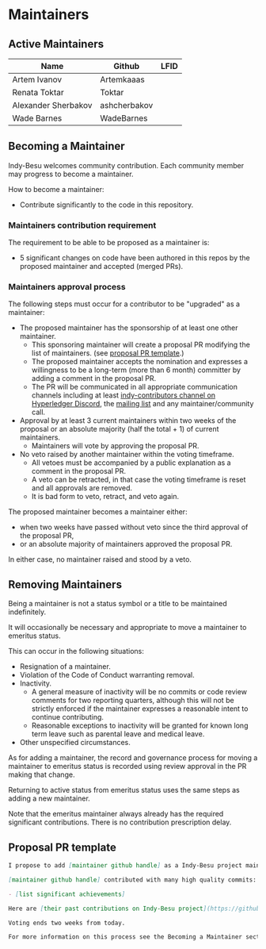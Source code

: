 # Maintainers

<!-- Please keep all lists sorted alphabetically by github -->

## Active Maintainers

| Name                | Github             | LFID |
|---------------------|--------------------|------|
| Artem Ivanov        | Artemkaaas         |      |
| Renata Toktar       | Toktar             |      |
| Alexander Sherbakov | ashcherbakov       |      |
| Wade Barnes         | WadeBarnes         |      |

## Becoming a Maintainer

Indy-Besu welcomes community contribution.
Each community member may progress to become a maintainer.

How to become a maintainer:

- Contribute significantly to the code in this repository.

### Maintainers contribution requirement

The requirement to be able to be proposed as a maintainer is:

- 5 significant changes on code have been authored in this repos by the proposed maintainer and accepted (merged PRs).

### Maintainers approval process

The following steps must occur for a contributor to be "upgraded" as a maintainer:

- The proposed maintainer has the sponsorship of at least one other maintainer.
    - This sponsoring maintainer will create a proposal PR modifying the list of
      maintainers. (see [proposal PR template](#proposal-pr-template).)
    - The proposed maintainer accepts the nomination and expresses a willingness
      to be a long-term (more than 6 month) committer by adding a comment in the proposal PR.
    - The PR will be communicated in all appropriate communication channels
      including at least [indy-contributors channel on Hyperledger Discord](https://discord.gg/hyperledger),
      the [mailing list](https://lists.hyperledger.org/g/indy)
      and any maintainer/community call.
- Approval by at least 3 current maintainers within two weeks of the proposal or
  an absolute majority (half the total + 1) of current maintainers.
    - Maintainers will vote by approving the proposal PR.
- No veto raised by another maintainer within the voting timeframe.
    - All vetoes must be accompanied by a public explanation as a comment in the
      proposal PR.
    - A veto can be retracted, in that case the voting timeframe is reset and all approvals are removed.
    - It is bad form to veto, retract, and veto again.

The proposed maintainer becomes a maintainer either:

- when two weeks have passed without veto since the third approval of the proposal PR,
- or an absolute majority of maintainers approved the proposal PR.

In either case, no maintainer raised and stood by a veto.

## Removing Maintainers

Being a maintainer is not a status symbol or a title to be maintained indefinitely.

It will occasionally be necessary and appropriate to move a maintainer to emeritus status.

This can occur in the following situations:

- Resignation of a maintainer.
- Violation of the Code of Conduct warranting removal.
- Inactivity.
    - A general measure of inactivity will be no commits or code review comments
      for two reporting quarters, although this will not be strictly enforced if
      the maintainer expresses a reasonable intent to continue contributing.
    - Reasonable exceptions to inactivity will be granted for known long term
      leave such as parental leave and medical leave.
- Other unspecified circumstances.

As for adding a maintainer, the record and governance process for moving a
maintainer to emeritus status is recorded using review approval in the PR making that change.

Returning to active status from emeritus status uses the same steps as adding a
new maintainer.

Note that the emeritus maintainer always already has the required significant contributions.
There is no contribution prescription delay.

## Proposal PR template

```markdown
I propose to add [maintainer github handle] as a Indy-Besu project maintainer.

[maintainer github handle] contributed with many high quality commits:

- [list significant achievements]

Here are [their past contributions on Indy-Besu project](https://github.com/hyperledger/indy-besu/commits?author=[user github handle]).

Voting ends two weeks from today.

For more information on this process see the Becoming a Maintainer section in the MAINTAINERS.md file.
```

